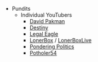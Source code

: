- Pundits 
  - Individual YouTubers
    - [David Pakman](https://www.youtube.com/@thedavidpakmanshow)
    - [Destiny](https://www.youtube.com/destiny)
    - [Legal Eagle](https://www.youtube.com/@LegalEagle)
    - [LonerBox](https://www.youtube.com/channel/UCi5pr6jdzVMWNObsiiAYpEA) / [LonerBoxLive](https://www.youtube.com/@lonerboxlive)
    - [Pondering Politics](https://www.youtube.com/@ponderingpolitics)
    - [Potholer54](https://www.youtube.com/user/potholer54)

#